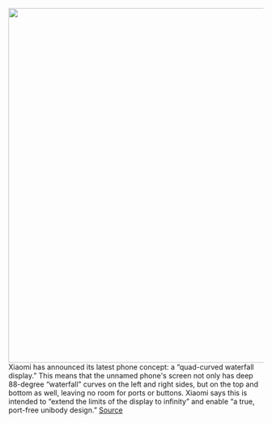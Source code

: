 <img src='https://cdn.vox-cdn.com/thumbor/Y_E1i_9LJgvLLswTziioOtbK9MQ=/0x0:2403x1365/1200x0/filters:focal(0x0:2403x1365):no_upscale()/cdn.vox-cdn.com/uploads/chorus_asset/file/22283412/mi.jpg' width='700px' /><br/>
Xiaomi has announced its latest phone concept: a “quad-curved waterfall display.” This means that the unnamed phone's screen not only has deep 88-degree “waterfall” curves on the left and right sides, but on the top and bottom as well, leaving no room for ports or buttons. Xiaomi says this is intended to “extend the limits of the display to infinity” and enable “a true, port-free unibody design.”
<a href='https://www.theverge.com/2021/2/5/22267807/xiaomi-quad-curved-waterfall-display-concept-phone-announced'> Source <a/>